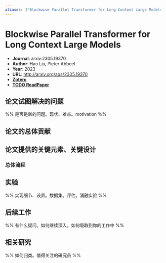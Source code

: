 ```yaml
---
aliases: ["Blockwise Parallel Transformer for Long Context Large Models", "Blockwise Parallel Transformer for Long Context Large Models, 2023"]
---
```

# Blockwise Parallel Transformer for Long Context Large Models

- **Journal**: arxiv:2305.19370
- **Author**: Hao Liu, Pieter Abbeel
- **Year**: 2023
- **URL**: http://arxiv.org/abs/2305.19370
- [**Zotero**](zotero://select/items/@2023BlockwiseParallelTransformerLiu)
- [**TODO ReadPaper**](https://readpaper.com/...)

## 论文试图解决的问题

%% 是否是新的问题。现状、难点。motivation %%

## 论文的总体贡献

## 论文提供的关键元素、关键设计

### 总体流程

## 实验

%% 实现细节、设置。数据集。评估。消融实验 %%

## 后续工作

%% 有什么疑问。如何继续深入。如何吸取到你的工作中 %%

## 相关研究

%% 如何归类。值得关注的研究员 %%
